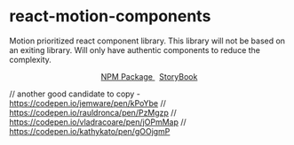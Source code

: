 # react-motion-components
Motion prioritized react component library.
This library will not be based on an exiting library. Will only have authentic components to reduce the complexity.

<center>
  <a target="_blank" href="https://www.npmjs.com/package/">
    <!-- <img src="https://gh-stamps.vercel.app/api/NPM%20package?backgroundColor=F2F2F5&color=181818"/> -->
    NPM Package
  </a>&nbsp;
  <a target="_blank" href="https://shehan-mark.github.io/react-motion-components/">
    <!-- <img src="https://gh-stamps.vercel.app/api/Storybook?backgroundColor=ff4785&color=ffffff&fontSize=14&borderWidth=1&borderRadius=4&borderColor=ff0f5c&padding=10&fontFamily=helvetica"/> -->
    StoryBook
  </a>
</center>

// another good candidate to copy - https://codepen.io/jemware/pen/kPoYbe
// https://codepen.io/rauldronca/pen/PzMgzp
// https://codepen.io/vladracoare/pen/jOPmMap
// https://codepen.io/kathykato/pen/gOOjgmP